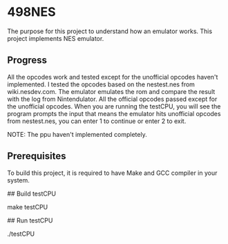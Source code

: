 # 498NES 
<p>
  The purpose for this project to understand how an emulator works. This project
  implements NES emulator.
</p>

## Progress 
<p>
  All the opcodes work and tested except for the unofficial opcodes haven't
  implemented.
  I tested the opcodes based on the nestest.nes from wiki.nesdev.com. The
  emulator emulates the rom and compare the result with the log from Nintendulator.
  All the official opcodes passed except for the unofficial opcodes. 
  When you are running the testCPU, you will see the program prompts the input
  that means the emulator hits unofficial opcodes from nestest.nes, you can
  enter 1 to continue or enter 2 to exit. 

  NOTE: The ppu haven't implemented completely.
</p>

## Prerequisites 
<p>
To build this project, it is required to have Make and GCC compiler in your
system.
</p>
## Build testCPU 
  <p>make testCPU </p>
## Run testCPU 
  <p>./testCPU </p>

